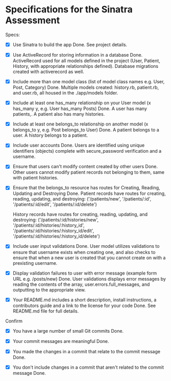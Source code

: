 # Specifications for the Sinatra Assessment

Specs:
- [x] Use Sinatra to build the app
    Done. See project details.

- [x] Use ActiveRecord for storing information in a database
    Done. ActiveRecord used for all models defined in the project (User, Patient, History, with appropriate relationships defined).  Database migrations created with activerecord as well.

- [x] Include more than one model class (list of model class names e.g. User, Post, Category)
    Done.  Multiple models created: history.rb, patient.rb, and user.rb, all housed in the ./app/models folder.

- [x] Include at least one has_many relationship on your User model (x has_many y, e.g. User has_many Posts)
    Done.  A user has many patients,.  A patient also has many histories.

- [x] Include at least one belongs_to relationship on another model (x belongs_to y, e.g. Post belongs_to User)
    Done.  A patient belongs to a user.  A history belongs to a patient.

- [x] Include user accounts
    Done.  Users are identified using unique identifiers (objects) complete with secure_password verification and a username.

- [x] Ensure that users can't modify content created by other users
    Done. Other users cannot modify patient records not belonging to them, same with patient histories.

- [x] Ensure that the belongs_to resource has routes for Creating, Reading, Updating and Destroying
    Done. Patient records have routes for creating, reading, updating, and destroying:
    ('/patients/new', '/patients/:id', '/patients/:id/edit', '/patients/:id/delete')

    History records have routes for creating, reading, updating, and destroying:
    ('/patients/:id/histories/new', '/patients/:id/histories/:history_id', '/patients/:id/histories/:history_id/edit', '/patients/:id/histories/:history_id/delete')

- [x] Include user input validations
    Done. User model utilizes validations to ensure that username exists when creating one, and also checks to ensure that when a new user is created that you cannot create on with a prexisting username.

- [x] Display validation failures to user with error message (example form URL e.g. /posts/new)
    Done. User validations displays error messages by reading the contents of the array, user.errors.full_messages, and outputting to the appropriate view.

- [x] Your README.md includes a short description, install instructions, a contributors guide and a link to the license for your code
    Done.  See README.md file for full details.

Confirm
- [x] You have a large number of small Git commits
    Done.

- [x] Your commit messages are meaningful
    Done.

- [x] You made the changes in a commit that relate to the commit message
    Done.
    
- [x] You don't include changes in a commit that aren't related to the commit message
    Done.
